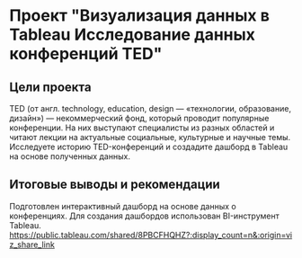 # Проект "Визуализация данных в Tableau Исследование данных конференций TED"

## Цели проекта

TED (от англ. technology, education, design — «технологии, образование, дизайн») — 
некоммерческий фонд, который проводит популярные конференции. 
На них выступают специалисты из разных областей и читают лекции на актуальные социальные, 
культурные и научные темы. 
Исследуете историю TED-конференций и создадите дашборд в Tableau на основе полученных данных.


## Итоговые выводы и рекомендации

Подготовлен интерактивный дашборд на основе данных о конференциях. 
Для создания дашбордов использован BI-инструмент Tableau.
https://public.tableau.com/shared/8PBCFHQHZ?:display_count=n&:origin=viz_share_link





